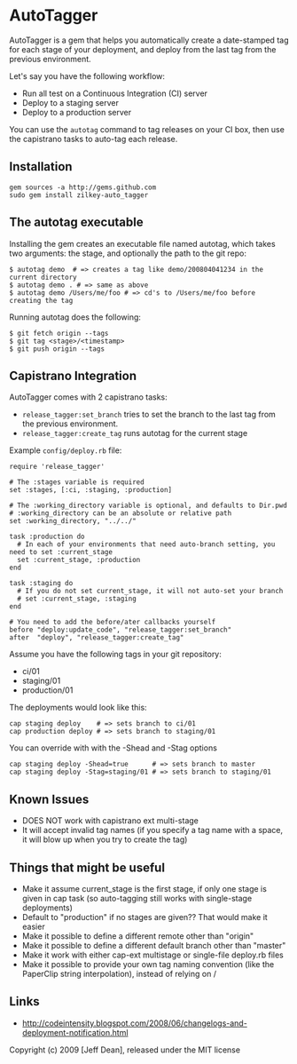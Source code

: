# AutoTagger

AutoTagger is a gem that helps you automatically create a date-stamped tag for each stage of your deployment, and deploy from the last tag from the previous environment.

Let's say you have the following workflow:

 * Run all test on a Continuous Integration (CI) server
 * Deploy to a staging server
 * Deploy to a production server

You can use the `autotag` command to tag releases on your CI box, then use the capistrano tasks to auto-tag each release.

## Installation

    gem sources -a http://gems.github.com
    sudo gem install zilkey-auto_tagger

## The autotag executable

Installing the gem creates an executable file named autotag, which takes two arguments: the stage, and optionally the path to the git repo:

    $ autotag demo  # => creates a tag like demo/200804041234 in the current directory
    $ autotag demo . # => same as above
    $ autotag demo /Users/me/foo # => cd's to /Users/me/foo before creating the tag

Running autotag does the following:

    $ git fetch origin --tags
    $ git tag <stage>/<timestamp>
    $ git push origin --tags

## Capistrano Integration

AutoTagger comes with 2 capistrano tasks: 

  * `release_tagger:set_branch` tries to set the branch to the last tag from the previous environment.
  * `release_tagger:create_tag` runs autotag for the current stage

Example `config/deploy.rb` file:

    require 'release_tagger'

    # The :stages variable is required
    set :stages, [:ci, :staging, :production]

    # The :working_directory variable is optional, and defaults to Dir.pwd
    # :working_directory can be an absolute or relative path
    set :working_directory, "../../"

    task :production do
      # In each of your environments that need auto-branch setting, you need to set :current_stage
      set :current_stage, :production
    end

    task :staging do
      # If you do not set current_stage, it will not auto-set your branch
      # set :current_stage, :staging
    end

    # You need to add the before/ater callbacks yourself
    before "deploy:update_code", "release_tagger:set_branch"
    after  "deploy", "release_tagger:create_tag"

Assume you have the following tags in your git repository:

  * ci/01
  * staging/01
  * production/01

The deployments would look like this:

    cap staging deploy    # => sets branch to ci/01
    cap production deploy # => sets branch to staging/01

You can override with with the -Shead and -Stag options

    cap staging deploy -Shead=true      # => sets branch to master
    cap staging deploy -Stag=staging/01 # => sets branch to staging/01

## Known Issues

  * DOES NOT work with capistrano ext multi-stage
  * It will accept invalid tag names (if you specify a tag name with a space, it will blow up when you try to create the tag)

## Things that might be useful

  * Make it assume current\_stage is the first stage, if only one stage is given in cap task (so auto-tagging still works with single-stage deployments)
  * Default to "production" if no stages are given??  That would make it easier
  * Make it possible to define a different remote other than "origin"
  * Make it possible to define a different default branch other than "master"
  * Make it work with either cap-ext multistage or single-file deploy.rb files
  * Make it possible to provide your own tag naming convention (like the PaperClip string interpolation), instead of relying on <prefix>/<timestamp>

## Links

 * http://codeintensity.blogspot.com/2008/06/changelogs-and-deployment-notification.html
  
Copyright (c) 2009 [Jeff Dean], released under the MIT license
